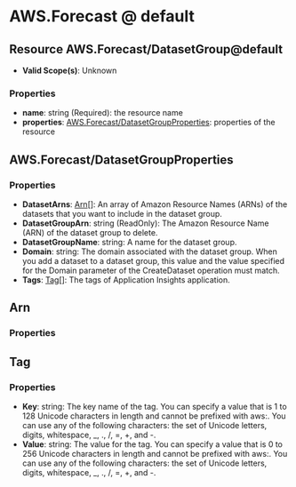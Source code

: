 # AWS.Forecast @ default

## Resource AWS.Forecast/DatasetGroup@default
* **Valid Scope(s)**: Unknown
### Properties
* **name**: string (Required): the resource name
* **properties**: [AWS.Forecast/DatasetGroupProperties](#awsforecastdatasetgroupproperties): properties of the resource

## AWS.Forecast/DatasetGroupProperties
### Properties
* **DatasetArns**: [Arn](#arn)[]: An array of Amazon Resource Names (ARNs) of the datasets that you want to include in the dataset group.
* **DatasetGroupArn**: string (ReadOnly): The Amazon Resource Name (ARN) of the dataset group to delete.
* **DatasetGroupName**: string: A name for the dataset group.
* **Domain**: string: The domain associated with the dataset group. When you add a dataset to a dataset group, this value and the value specified for the Domain parameter of the CreateDataset operation must match.
* **Tags**: [Tag](#tag)[]: The tags of Application Insights application.

## Arn
### Properties

## Tag
### Properties
* **Key**: string: The key name of the tag. You can specify a value that is 1 to 128 Unicode characters in length and cannot be prefixed with aws:. You can use any of the following characters: the set of Unicode letters, digits, whitespace, _, ., /, =, +, and -.
* **Value**: string: The value for the tag. You can specify a value that is 0 to 256 Unicode characters in length and cannot be prefixed with aws:. You can use any of the following characters: the set of Unicode letters, digits, whitespace, _, ., /, =, +, and -.

